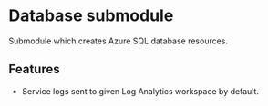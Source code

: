 # Database submodule

Submodule which creates Azure SQL database resources.

## Features

- Service logs sent to given Log Analytics workspace by default.
